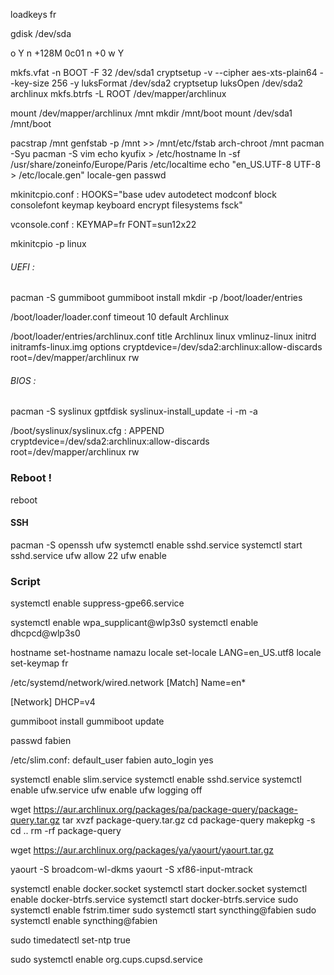 loadkeys fr

gdisk /dev/sda

o
Y
n
<ENTER>
<ENTER>
+128M
0c01
n
<ENTER>
<ENTER>
+0
<ENTER>
w
Y

mkfs.vfat -n BOOT -F 32 /dev/sda1
cryptsetup -v --cipher aes-xts-plain64 --key-size 256 -y luksFormat /dev/sda2
cryptsetup luksOpen /dev/sda2 archlinux
mkfs.btrfs -L ROOT /dev/mapper/archlinux

mount /dev/mapper/archlinux /mnt
mkdir /mnt/boot
mount /dev/sda1 /mnt/boot

pacstrap /mnt
genfstab -p /mnt >> /mnt/etc/fstab
arch-chroot /mnt
pacman -Syu
pacman -S vim
echo kyufix > /etc/hostname
ln -sf /usr/share/zoneinfo/Europe/Paris /etc/localtime
echo "en_US.UTF-8 UTF-8 > /etc/locale.gen"
locale-gen
passwd

mkinitcpio.conf :
HOOKS="base udev autodetect modconf block consolefont keymap keyboard encrypt filesystems fsck"

vconsole.conf :
KEYMAP=fr
FONT=sun12x22

mkinitcpio -p linux

###### UEFI :
pacman -S gummiboot
gummiboot install
mkdir -p /boot/loader/entries

/boot/loader/loader.conf
timeout 10
default Archlinux

/boot/loader/entries/archlinux.conf
title Archlinux
linux vmlinuz-linux
initrd initramfs-linux.img
options cryptdevice=/dev/sda2:archlinux:allow-discards root=/dev/mapper/archlinux rw

###### BIOS :
pacman -S syslinux gptfdisk
syslinux-install_update -i -m -a

/boot/syslinux/syslinux.cfg :
APPEND cryptdevice=/dev/sda2:archlinux:allow-discards root=/dev/mapper/archlinux rw

### Reboot !
reboot

#### SSH

pacman -S openssh ufw
systemctl enable sshd.service
systemctl start sshd.service
ufw allow 22
ufw enable


### Script

systemctl enable suppress-gpe66.service



systemctl enable wpa_supplicant@wlp3s0
systemctl enable dhcpcd@wlp3s0








hostname set-hostname namazu
locale set-locale LANG=en_US.utf8
locale set-keymap fr

/etc/systemd/network/wired.network
[Match]
Name=en*

[Network]
DHCP=v4


gummiboot install
gummiboot update



passwd fabien

/etc/slim.conf:
default_user fabien
auto_login yes

systemctl enable slim.service
systemctl enable sshd.service
systemctl enable ufw.service
ufw enable
ufw logging off

wget https://aur.archlinux.org/packages/pa/package-query/package-query.tar.gz
tar xvzf package-query.tar.gz
cd package-query
makepkg -s
cd ..
rm -rf package-query

wget https://aur.archlinux.org/packages/ya/yaourt/yaourt.tar.gz

yaourt -S broadcom-wl-dkms
yaourt -S xf86-input-mtrack


systemctl enable docker.socket
systemctl start docker.socket
systemctl enable docker-btrfs.service
systemctl start docker-btrfs.service
sudo systemctl enable fstrim.timer
sudo systemctl start syncthing@fabien
sudo systemctl enable syncthing@fabien

sudo timedatectl set-ntp true

sudo systemctl enable org.cups.cupsd.service
